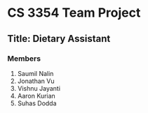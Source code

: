 # CS 3354 Team Project
## Title: Dietary Assistant
### Members
1. Saumil Nalin
2. Jonathan Vu
3. Vishnu Jayanti
4. Aaron Kurian
5. Suhas Dodda
